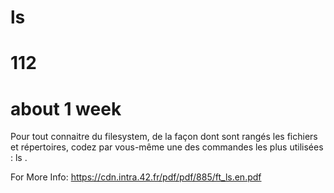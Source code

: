 # ls
# 112
# about 1 week
Pour tout connaitre du filesystem, de la façon dont sont rangés les fichiers et répertoires, codez par vous-même une des commandes les plus utilisées : ls .

For More Info: https://cdn.intra.42.fr/pdf/pdf/885/ft_ls.en.pdf
